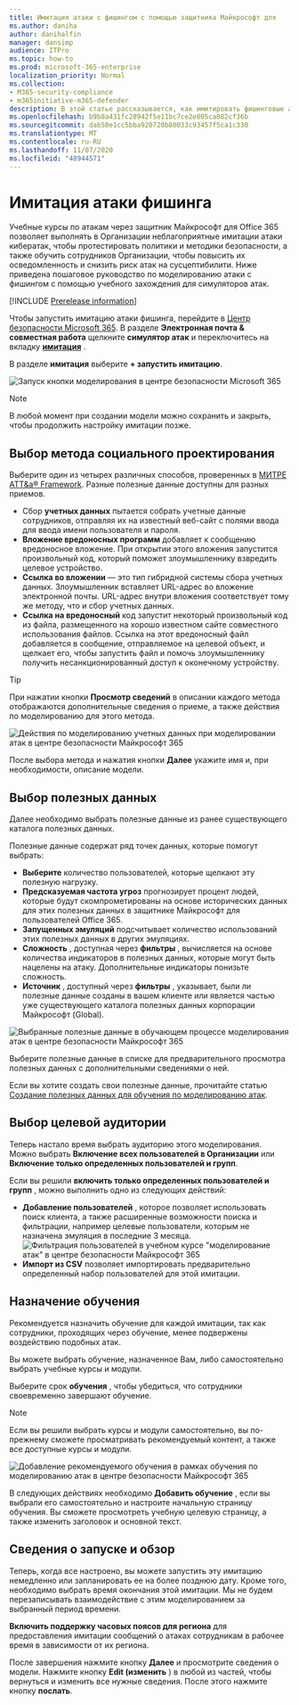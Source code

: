 ```yaml
---
title: Имитация атаки с фишингом с помощью защитника Майкрософт для
ms.author: daniha
author: danihalfin
manager: dansimp
audience: ITPro
ms.topic: how-to
ms.prod: microsoft-365-enterprise
localization_priority: Normal
ms.collection:
- M365-security-compliance
- m365initiative-m365-defender
description: В этой статье рассказывается, как имитировать фишинговые атаки и обучить пользователей в защите от фишинга с помощью обучающих курсов по атакам в защитнике Майкрософт для Office 365.
ms.openlocfilehash: b9b8a431fc28942f5e11bc7ce2e805ca082cf36b
ms.sourcegitcommit: dab50e1cc5bba920720b80033c93457f5ca1c330
ms.translationtype: MT
ms.contentlocale: ru-RU
ms.lasthandoff: 11/07/2020
ms.locfileid: "48944571"
---
```

# <a name="simulate-a-phishing-attack"></a>Имитация атаки фишинга

Учебные курсы по атакам через защитник Майкрософт для Office 365 позволяет выполнять в Организации неблагоприятные имитации атаки кибератак, чтобы протестировать политики и методики безопасности, а также обучить сотрудников Организации, чтобы повысить их осведомленность и снизить риск атак на сусцептибилити. Ниже приведена пошаговое руководство по моделированию атаки с фишингом с помощью учебного захождения для симуляторов атак.

[!INCLUDE [Prerelease information](../includes/prerelease.md)]

Чтобы запустить имитацию атаки фишинга, перейдите в [Центр безопасности Microsoft 365](https://security.microsoft.com/). В разделе **Электронная почта & совместная работа** щелкните **симулятор атак** и переключитесь на вкладку [**имитация**](https://security.microsoft.com/attacksimulator?viewid=simulations) .

В разделе **имитация** выберите **+ запустить имитацию**.

![Запуск кнопки моделирования в центре безопасности Microsoft 365](../../media/attack-sim-preview-launch.png)

> [!NOTE]
> В любой момент при создании модели можно сохранить и закрыть, чтобы продолжить настройку имитации позже.

## <a name="selecting-a-social-engineering-technique"></a>Выбор метода социального проектирования

Выберите один из четырех различных способов, проверенных в [МИТРЕ ATT&а® Framework](https://attack.mitre.org/techniques/enterprise/). Разные полезные данные доступны для разных приемов.

- Сбор **учетных данных** пытается собрать учетные данные сотрудников, отправляя их на известный веб-сайт с полями ввода для ввода имени пользователя и пароля.
- **Вложение вредоносных программ** добавляет к сообщению вредоносное вложение. При открытии этого вложения запустится произвольный код, который поможет злоумышленнику взвредить целевое устройство.
- **Ссылка во вложении** — это тип гибридной системы сбора учетных данных. Злоумышленник вставляет URL-адрес во вложение электронной почты. URL-адрес внутри вложения соответствует тому же методу, что и сбор учетных данных.
- **Ссылка на вредоносный** код запустит некоторый произвольный код из файла, размещенного на хорошо известном сайте совместного использования файлов. Ссылка на этот вредоносный файл добавляется в сообщение, отправляемое на целевой объект, и щелкает его, чтобы запустить файл и помочь злоумышленнику получить несанкционированный доступ к оконечному устройству.

> [!TIP]
> При нажатии кнопки **Просмотр сведений** в описании каждого метода отображаются дополнительные сведения о приеме, а также действия по моделированию для этого метода.
>
> ![Действия по моделированию учетных данных при моделировании атак в центре безопасности Майкрософт 365](../../media/attack-sim-preview-sim-steps.png)

После выбора метода и нажатия кнопки **Далее** укажите имя и, при необходимости, описание модели.

## <a name="selecting-a-payload"></a>Выбор полезных данных

Далее необходимо выбрать полезные данные из ранее существующего каталога полезных данных.

Полезные данные содержат ряд точек данных, которые помогут выбрать:

- **Выберите** количество пользователей, которые щелкают эту полезную нагрузку.
- **Предсказуемая частота угроз** прогнозирует процент людей, которые будут скомпрометированы на основе исторических данных для этих полезных данных в защитнике Майкрософт для пользователей Office 365.
- **Запущенных эмуляций** подсчитывает количество использований этих полезных данных в других эмуляциях.
- **Сложность** , доступная через **фильтры** , вычисляется на основе количества индикаторов в полезных данных, которые могут быть нацелены на атаку. Дополнительные индикаторы понизьте сложность.
- **Источник** , доступный через **фильтры** , указывает, были ли полезные данные созданы в вашем клиенте или является частью уже существующего каталога полезных данных корпорации Майкрософт (Global).

![Выбранные полезные данные в обучающем процессе моделирования атак в центре безопасности Майкрософт 365](../../media/attack-sim-preview-select-payload.png)

Выберите полезные данные в списке для предварительного просмотра полезных данных с дополнительными сведениями о ней.

Если вы хотите создать свои полезные данные, прочитайте статью [Создание полезных данных для обучения по моделированию атак](attack-simulation-training-payloads.md).

## <a name="audience-targeting"></a>Выбор целевой аудитории

Теперь настало время выбрать аудиторию этого моделирования. Можно выбрать **Включение всех пользователей в Организации** или **Включение только определенных пользователей и групп**. 

Если вы решили **включить только определенных пользователей и групп** , можно выполнить одно из следующих действий:

- **Добавление пользователей** , которое позволяет использовать поиск клиента, а также расширенные возможности поиска и фильтрации, например целевые пользователи, которым не назначена эмуляция в последние 3 месяца.
  ![Фильтрация пользователей в учебном курсе "моделирование атак" в центре безопасности Майкрософт 365](../../media/attack-sim-preview-user-targeting.png)
- **Импорт из CSV** позволяет импортировать предварительно определенный набор пользователей для этой имитации.

## <a name="assigning-training"></a>Назначение обучения

Рекомендуется назначить обучение для каждой имитации, так как сотрудники, проходящих через обучение, менее подвержены воздействию подобных атак.

Вы можете выбрать обучение, назначенное Вам, либо самостоятельно выбрать учебные курсы и модули.

Выберите срок **обучения** , чтобы убедиться, что сотрудники своевременно завершают обучение.

> [!NOTE]
> Если вы решили выбрать курсы и модули самостоятельно, вы по-прежнему сможете просматривать рекомендуемый контент, а также все доступные курсы и модули.
>
> ![Добавление рекомендуемого обучения в рамках обучения по моделированию атак в центре безопасности Майкрософт 365](../../media/attack-sim-preview-add-training.png)

В следующих действиях необходимо **Добавить обучение** , если вы выбрали его самостоятельно и настроите начальную страницу обучения. Вы сможете просмотреть учебную целевую страницу, а также изменить заголовок и основной текст.

## <a name="launch-details-and-review"></a>Сведения о запуске и обзор

Теперь, когда все настроено, вы можете запустить эту имитацию немедленно или запланировать ее на более позднюю дату. Кроме того, необходимо выбрать время окончания этой имитации. Мы не будем перезаписывать взаимодействие с этим моделированием за выбранный период времени. 

**Включить поддержку часовых поясов для региона** для предоставления имитации сообщений о атаках сотрудникам в рабочее время в зависимости от их региона.

После завершения нажмите кнопку **Далее** и просмотрите сведения о модели. Нажмите кнопку **Edit (изменить** ) в любой из частей, чтобы вернуться и изменить все нужные сведения. После этого нажмите кнопку **послать**.
